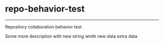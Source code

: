 # repo-behavior-test
***
Repository collaboration behavior test

Some more description
with new string winth new data
extra data